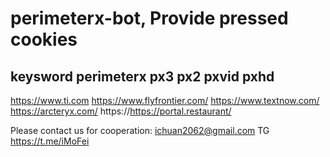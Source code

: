 # perimeterx-bot,  Provide pressed cookies

## keysword perimeterx px3 px2 pxvid pxhd


https://www.ti.com
https://www.flyfrontier.com/
https://www.textnow.com/
https://arcteryx.com/
https://https://portal.restaurant/

Please contact us for cooperation: ichuan2062@gmail.com
TG https://t.me/iMoFei
